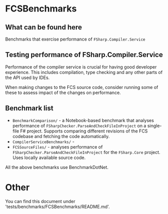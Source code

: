 ﻿# FCSBenchmarks

## What can be found here

Benchmarks that exercise performance of `FSharp.Compiler.Service`

## Testing performance of FSharp.Compiler.Service 
Performance of the compiler service is crucial for having good developer experience.
This includes compilation, type checking and any other parts of the API used by IDEs.

When making changes to the FCS source code, consider running some of these to assess impact of the changes on performance.

## Benchmark list
* `BenchmarkComparison/` - a Notebook-based benchmark that analyses performance of `FSharpChecker.ParseAndCheckFileInProject` on a single-file F# project. Supports comparing different revisions of the FCS codebase and fetching the code automatically.
* `CompilerServiceBenchmarks/` - 
* `FCSSourceFiles/` - analyses performance of `FSharpChecker.ParseAndCheckFileInProject` for the `FSharp.Core` project. Uses locally available source code.

All the above benchmarks use BenchmarkDotNet.

# Other

You can find this document under 'tests/benchmarks/FCSBenchmarks/README.md'.